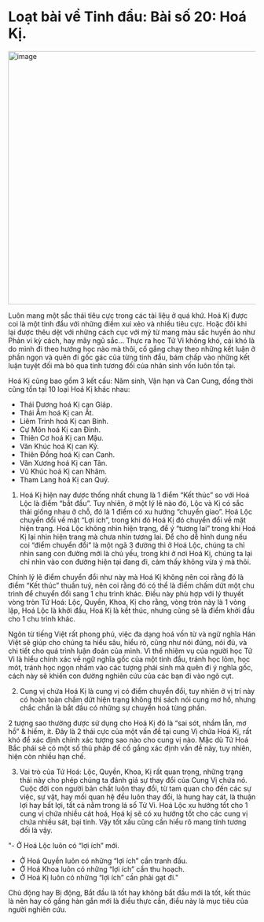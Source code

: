 # Loạt bài về Tinh đẩu: Bài số 20: Hoá Kị.

<img width="600" height="515" alt="image" src="https://github.com/user-attachments/assets/f7687df8-d393-490e-a893-1f3783467c3c" />

Luôn mang một sắc thái tiêu cực trong các tài liệu ở quá khứ. Hoá Kị được coi là một tinh đẩu với những điềm xui xẻo và nhiều tiêu cực. Hoặc đôi khi lại được thêu dệt với những cách cục với mỹ từ mang màu sắc huyền ảo như Phản vi kỳ cách, hay mây ngũ sắc… Thực ra học Tử Vi không khó, cái khó là do mình đi theo hướng học nào mà thôi, cố gắng chạy theo những kết luận ở phần ngọn và quên đi gốc gác của từng tinh đẩu, bám chấp vào những kết luận tuyệt đối mà bỏ qua tính tương đối của nhân sinh vốn luôn tồn tại.

Hoá Kị cũng bao gồm 3 kết cấu: Năm sinh, Vận hạn và Can Cung, đồng thời cũng tồn tại 10 loại Hoá Kị khác nhau:
- Thái Dương hoá Kị can Giáp.
- Thái Âm hoá Kị can Ất.
- Liêm Trinh hoá Kị can Bính.
- Cự Môn hoá Kị can Đinh.
- Thiên Cơ hoá Kị can Mậu.
- Văn Khúc hoá Kị can Kỷ.
- Thiên Đồng hoá Kị can Canh.
- Văn Xương hoá Kị can Tân.
- Vũ Khúc hoá Kị can Nhâm.
- Tham Lang hoá Kị can Quý.

1. Hoá Kị hiện nay được thống nhất chung là 1 điểm “Kết thúc” so với Hoá Lộc là điểm “bắt đầu”. Tuy nhiên, ở một lý lẽ nào đó, Lộc và Kị có sắc thái giống nhau ở chỗ, đó là 1 điểm có xu hướng “chuyển giao”. Hoá Lộc chuyển đổi về mặt “Lợi ích”, trong khi đó Hoá Kị đó chuyển đổi về mặt hiện trạng. Hoá Lộc không nhìn hiện trạng, để ý “tương lai” trong khi Hoá Kị lại nhìn hiện trang mà chưa nhìn tương lai. Để cho dễ hình dung nếu coi “điểm chuyển đổi” là một ngã 3 đường thì ở Hoá Lộc, chúng ta chỉ nhìn sang con đường mới là chủ yếu, trong khi ở nơi Hoá Kị, chúng ta lại chỉ nhìn vào con đường hiện tại đang đi, cảm thấy không vừa ý mà thôi.

Chính lý lẽ điểm chuyển đổi như này mà Hoá Kị không nên coi rằng đó là điểm “Kết thúc” thuần tuý, nên coi rằng đó có thể là điểm chấm dứt một chu trình để chuyển đổi sang 1 chu trình khác. Điều này phù hợp với lý thuyết vòng tròn Tứ Hoá: Lộc, Quyền, Khoa, Kị cho rằng, vòng tròn này là 1 vòng lặp, Hoá Lộc là khởi đầu, Hoá Kị là kết thúc, nhưng cũng sẽ là điểm khởi đầu cho 1 chu trình khác.

Ngôn từ tiếng Việt rất phong phú, việc đa dạng hoá vốn từ và ngữ nghĩa Hán Việt sẽ giúp cho chúng ta hiểu sâu, hiểu rõ, cũng như nói đúng, nói đủ, và chi tiết cho quá trình luận đoán của mình. Vì thế nhiệm vụ của người học Tử Vi là hiểu chính xác về ngữ nghĩa gốc của một tinh đẩu, tránh học lỏm, học mót, tránh học ngọn nhầm vào các tượng phái sinh mà quên đi ý nghĩa gốc, cách này sẽ khiến con đường nghiên cứu của các bạn đi vào ngõ cụt.

2. Cung vị chứa Hoá Kị là cung vị có điểm chuyển đổi, tuy nhiên ở vị trí này có hoàn toàn chấm dứt hiện trạng không thì sách nói cung mơ hồ, nhưng chắc chắn là bắt đầu có những sự chuyển hoá từng phần.

2 tượng sao thường được sử dụng cho Hoá Kị đó là “sai sót, nhầm lẫn, mơ hồ” & hiếm, ít. Đây là 2 thái cực của một vấn đề tại cung Vị chứa Hoá Kị, rất khó để xác định chính xác tượng sao nào cho cung vị nào. Mặc dù Tứ Hoá Bắc phái sẽ có một số thủ pháp để cố gắng xác định vấn đề này, tuy nhiên, hiện còn nhiều hạn chế.

3. Vai trò của Tứ Hoá: Lộc, Quyền, Khoa, Kị rất quan trọng, những trạng thái này cho phép chúng ta đánh giá sự thay đổi của Cung Vị chứa nó. Cuộc đời con người bản chất luôn thay đổi, từ tam quan cho đến các sự việc, sự vật, hay mối quan hệ đều luôn thay đổi, là hung hay cát, là thuận lợi hay bất lợi, tất cả nằm trong lá số Tử Vi. Hoá Lộc xu hướng tốt cho 1 cung vị chứa nhiều cát hoá, Hoá kị sẽ có xu hướng tốt cho các cung vị chứa nhiều sát, bại tinh. Vậy tốt xấu cũng cần hiểu rõ mang tính tương đối là vậy.

"- Ở Hoá Lộc luôn có “lợi ích” mới.
- Ở Hoá Quyền luôn có những “lợi ích” cần tranh đấu.
- Ở Hoá Khoa luôn có những “lợi ích” cần thu hoạch.
- Ở Hoá Kị luôn có những “lợi ích” cần phải gạt đi."

Chủ động hay Bị động, Bắt đầu là tốt hay không bắt đầu mới là tốt, kết thúc là nên hay cố gắng hàn gắn mới là điều thực cần, điều này là mục tiêu của người nghiên cứu.
